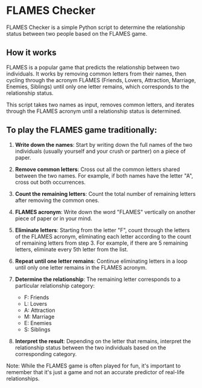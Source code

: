 # FLAMES Checker

FLAMES Checker is a simple Python script to determine the relationship status between two people based on the FLAMES game.

## How it works

FLAMES is a popular game that predicts the relationship between two individuals. It works by removing common letters from their names, then cycling through the acronym FLAMES (Friends, Lovers, Attraction, Marriage, Enemies, Siblings) until only one letter remains, which corresponds to the relationship status.

This script takes two names as input, removes common letters, and iterates through the FLAMES acronym until a relationship status is determined.

## To play the FLAMES game traditionally:

1. **Write down the names**: Start by writing down the full names of the two individuals (usually yourself and your crush or partner) on a piece of paper.
   
2. **Remove common letters**: Cross out all the common letters shared between the two names. For example, if both names have the letter "A", cross out both occurrences.

3. **Count the remaining letters**: Count the total number of remaining letters after removing the common ones.

4. **FLAMES acronym**: Write down the word "FLAMES" vertically on another piece of paper or in your mind.

5. **Eliminate letters**: Starting from the letter "F", count through the letters of the FLAMES acronym, eliminating each letter according to the count of remaining letters from step 3. For example, if there are 5 remaining letters, eliminate every 5th letter from the list.

6. **Repeat until one letter remains**: Continue eliminating letters in a loop until only one letter remains in the FLAMES acronym.

7. **Determine the relationship**: The remaining letter corresponds to a particular relationship category:
   - F: Friends
   - L: Lovers
   - A: Attraction
   - M: Marriage
   - E: Enemies
   - S: Siblings

8. **Interpret the result**: Depending on the letter that remains, interpret the relationship status between the two individuals based on the corresponding category.

Note: While the FLAMES game is often played for fun, it's important to remember that it's just a game and not an accurate predictor of real-life relationships.